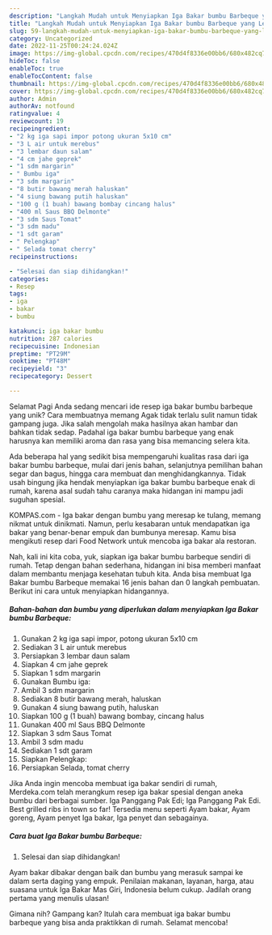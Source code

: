```yaml
---
description: "Langkah Mudah untuk Menyiapkan Iga Bakar bumbu Barbeque yang Lezat Sekali"
title: "Langkah Mudah untuk Menyiapkan Iga Bakar bumbu Barbeque yang Lezat Sekali"
slug: 59-langkah-mudah-untuk-menyiapkan-iga-bakar-bumbu-barbeque-yang-lezat-sekali
category: Uncategorized
date: 2022-11-25T00:24:24.024Z
image: https://img-global.cpcdn.com/recipes/470d4f8336e00bb6/680x482cq70/iga-bakar-bumbu-barbeque-foto-resep-utama.jpg
hideToc: false
enableToc: true
enableTocContent: false
thumbnail: https://img-global.cpcdn.com/recipes/470d4f8336e00bb6/680x482cq70/iga-bakar-bumbu-barbeque-foto-resep-utama.jpg
cover: https://img-global.cpcdn.com/recipes/470d4f8336e00bb6/680x482cq70/iga-bakar-bumbu-barbeque-foto-resep-utama.jpg
author: Admin
authorAv: notfound
ratingvalue: 4
reviewcount: 19
recipeingredient:
- "2 kg iga sapi impor potong ukuran 5x10 cm"
- "3 L air untuk merebus"
- "3 lembar daun salam"
- "4 cm jahe geprek"
- "1 sdm margarin"
- " Bumbu iga"
- "3 sdm margarin"
- "8 butir bawang merah haluskan"
- "4 siung bawang putih haluskan"
- "100 g (1 buah) bawang bombay cincang halus"
- "400 ml Saus BBQ Delmonte"
- "3 sdm Saus Tomat"
- "3 sdm madu"
- "1 sdt garam"
- " Pelengkap"
- " Selada tomat cherry"
recipeinstructions:

- "Selesai dan siap dihidangkan!"
categories:
- Resep
tags:
- iga
- bakar
- bumbu

katakunci: iga bakar bumbu 
nutrition: 287 calories
recipecuisine: Indonesian
preptime: "PT29M"
cooktime: "PT48M"
recipeyield: "3"
recipecategory: Dessert

---
```



Selamat Pagi Anda sedang mencari ide resep iga bakar bumbu barbeque yang unik? Cara membuatnya memang Agak tidak terlalu sulit namun tidak gampang juga. Jika salah mengolah maka hasilnya akan hambar dan bahkan tidak sedap. Padahal iga bakar bumbu barbeque yang enak harusnya kan memiliki aroma dan rasa yang bisa memancing selera kita.


Ada beberapa hal yang sedikit bisa mempengaruhi kualitas rasa dari iga bakar bumbu barbeque, mulai dari jenis bahan, selanjutnya pemilihan bahan segar dan bagus, hingga cara membuat dan menghidangkannya. Tidak usah bingung jika hendak menyiapkan iga bakar bumbu barbeque enak di rumah, karena asal sudah tahu caranya maka hidangan ini mampu jadi suguhan spesial.

KOMPAS.com - Iga bakar dengan bumbu yang meresap ke tulang, memang nikmat untuk dinikmati. Namun, perlu kesabaran untuk mendapatkan iga bakar yang benar-benar empuk dan bumbunya meresap. Kamu bisa mengikuti resep dari Food Network untuk mencoba iga bakar ala restoran.


Nah, kali ini kita coba, yuk, siapkan iga bakar bumbu barbeque sendiri di rumah. Tetap dengan bahan sederhana, hidangan ini bisa memberi manfaat dalam membantu menjaga kesehatan tubuh kita. Anda bisa membuat Iga Bakar bumbu Barbeque memakai 16 jenis bahan dan 0 langkah pembuatan. Berikut ini cara untuk menyiapkan hidangannya.

<!--inarticleads1-->

##### Bahan-bahan dan bumbu yang diperlukan dalam menyiapkan Iga Bakar bumbu Barbeque:

1. Gunakan 2 kg iga sapi impor, potong ukuran 5x10 cm
1. Sediakan 3 L air untuk merebus
1. Persiapkan 3 lembar daun salam
1. Siapkan 4 cm jahe geprek
1. Siapkan 1 sdm margarin
1. Gunakan  Bumbu iga:
1. Ambil 3 sdm margarin
1. Sediakan 8 butir bawang merah, haluskan
1. Gunakan 4 siung bawang putih, haluskan
1. Siapkan 100 g (1 buah) bawang bombay, cincang halus
1. Gunakan 400 ml Saus BBQ Delmonte
1. Siapkan 3 sdm Saus Tomat
1. Ambil 3 sdm madu
1. Sediakan 1 sdt garam
1. Siapkan  Pelengkap:
1. Persiapkan  Selada, tomat cherry


Jika Anda ingin mencoba membuat iga bakar sendiri di rumah, Merdeka.com telah merangkum resep iga bakar spesial dengan aneka bumbu dari berbagai sumber. Iga Panggang Pak Edi; Iga Panggang Pak Edi. Best grilled ribs in town so far! Tersedia menu seperti Ayam bakar, Ayam goreng, Ayam penyet Iga bakar, Iga penyet dan sebagainya. 

<!--inarticleads2-->

##### Cara buat Iga Bakar bumbu Barbeque:


1. Selesai dan siap dihidangkan!

Ayam bakar dibakar dengan baik dan bumbu yang merasuk sampai ke dalam serta daging yang empuk. Penilaian makanan, layanan, harga, atau suasana untuk Iga Bakar Mas Giri, Indonesia belum cukup. Jadilah orang pertama yang menulis ulasan! 

Gimana nih? Gampang kan? Itulah cara membuat iga bakar bumbu barbeque yang bisa anda praktikkan di rumah. Selamat mencoba!
